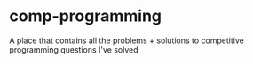 # comp-programming
A place that contains all the problems + solutions to competitive programming questions I've solved 
